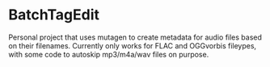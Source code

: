 # BatchTagEdit
Personal project that uses mutagen to create metadata for audio files based on their filenames. Currently only works for FLAC and OGGvorbis fileypes, with some code to autoskip mp3/m4a/wav files on purpose.
